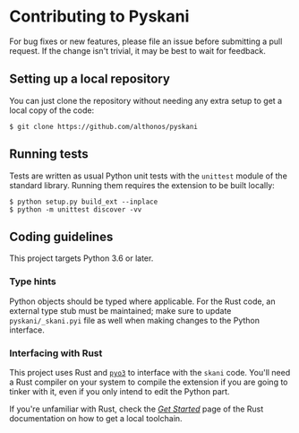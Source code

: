 # Contributing to Pyskani

For bug fixes or new features, please file an issue before submitting a
pull request. If the change isn't trivial, it may be best to wait for
feedback.

## Setting up a local repository

You can just clone the repository without needing any extra setup to get a
local copy of the code:

```console
$ git clone https://github.com/althonos/pyskani
```

## Running tests

Tests are written as usual Python unit tests with the `unittest` module of
the standard library. Running them requires the extension to be built
locally:

```console
$ python setup.py build_ext --inplace
$ python -m unittest discover -vv
```

## Coding guidelines

This project targets Python 3.6 or later.

### Type hints

Python objects should be typed where applicable. For the Rust code,
an external type stub must be maintained; make sure to update `pyskani/_skani.pyi`
file as well when making changes to the Python interface.

### Interfacing with Rust

This project uses Rust and [`pyo3`](https://pyo3.rs) to interface with the
`skani` code. You'll need a Rust compiler on your system to compile the
extension if you are going to tinker with it, even if you only intend
to edit the Python part.

If you're unfamiliar with Rust, check the [*Get Started*](https://www.rust-lang.org/learn/get-started)
page of the Rust documentation on how to get a local toolchain.
